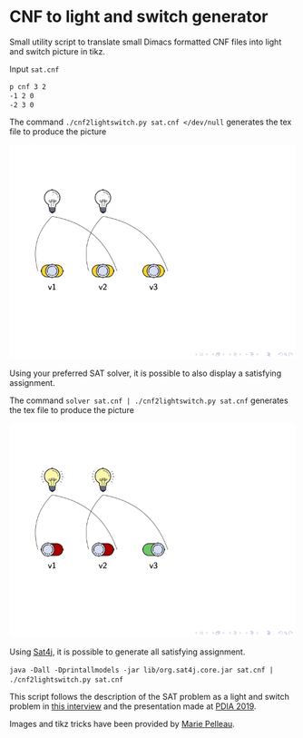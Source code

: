 # CNF to light and switch generator

Small utility script to translate small Dimacs formatted CNF files into
light and switch picture in tikz.

Input `sat.cnf`

```
p cnf 3 2
-1 2 0
-2 3 0
```

The command `./cnf2lightswitch.py sat.cnf </dev/null` generates the tex file to produce the picture

![](sat-1.png)

Using your preferred SAT solver, it is possible to also display a satisfying assignment.

The command `solver sat.cnf | ./cnf2lightswitch.py sat.cnf` generates the tex file to produce the picture

![](sat-2.png)

Using [Sat4j](www.sat4j.org), it is possible to generate all satisfying assignment.

`java -Dall -Dprintallmodels -jar lib/org.sat4j.core.jar sat.cnf | ./cnf2lightswitch.py sat.cnf`


This script follows the description of the SAT problem as a light and switch problem
in [this interview](https://www.lemonde.fr/blog/binaire/2019/10/04/ils-ne-savaient-pas-que-cetait-insoluble-alors-ils-lont-resolu/) and the presentation
made at [PDIA 2019](https://afia.asso.fr/pdia-2019/).

Images and tikz tricks have been provided by [Marie Pelleau](https://github.com/mpelleau/).


